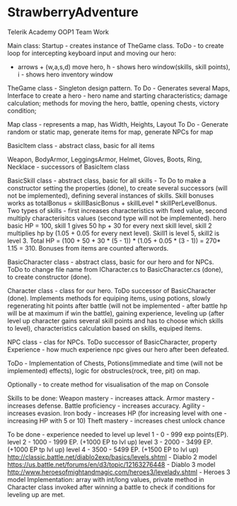 # StrawberryAdventure
Telerik Academy OOP1 Team Work

Main class: Startup - creates instance of TheGame class. ToDo - to create loop for intercepting keyboard input and moving our hero:
 - arrows + (w,a,s,d) move hero, h - shows hero window(skills, skill points), i - shows hero inventory window 

TheGame class - Singleton design pattern.
  To Do - Generates several Maps, Interface to create a hero - hero name and starting characteristics; damage calculation; methods for moving the hero, battle, opening chests, victory condition; 

Map class - represents a map, has Width, Heights, Layout
  To Do - Generate random or static map, generate items for map, generate NPCs for map

BasicItem class - abstract class, basic for all items

Weapon, BodyArmor, LeggingsArmor, Helmet, Gloves, Boots, Ring, Necklace - successors of BasicItem class

BasicSkill class - abstract class, basic for all skills - To Do to make a constructor setting the properties (done), to create several successors (will not be implemented), defining several instances of skills. Skill bonuses works as totalBonus = skillBasicBonus + skillLevel * skillPerLevelBonus. Two types of skills - first increases characteristics with fixed value, second multiply characterisitcs values (second type will not be implemented). hero basic HP = 100, skill 1 gives 50 hp + 30 for every next skill level, skill 2 multiplies hp by (1.05 + 0.05 for every next level). Skill1 is level 5, skill2 is level 3. Total HP = (100 + 50 + 30 * (5 - 1)) * (1.05 + 0.05 * (3 - 1)) = 270* 1.15 = 310. Bonuses from items are counted afterwords.

BasicCharacter class - abstract class, basic for our hero and for NPCs. ToDo to change file name from ICharacter.cs to BasicCharacter.cs (done), to create constructor (done).

Character class - class for our hero. ToDo successor of BasicCharacter (done). Implements methods for equiping items, using potions, slowly regenerating hit points after battle (will not be implemented - after battle hp will be at maximum if win the battle), gaining experience, leveling up (after level up character gains several skill points and has to choose which skills to level), characteristics calculation based on skills, equiped items.

NPC class - clas for NPCs. ToDo successor of BasicCharacter, property Experience - how much experience npc gives our hero after been defeated.

ToDo - Implementation of Chests, Potions(immediate and time (will not be implemented) effects), logic for obstrucles(rock, tree, pit) on map.

Optionally - to create method for visualisation of the map on Console

Skills to be done:
Weapon mastery - increases attack.
Armor mastery - increases defense.
Battle proficiency - increases accuracy.
Agility - increases evasion.
Iron body - increases HP (for increasing level with one - increasing HP with 5 or 10)
Theft mastery - increases chest unlock chance

To be done - experience needed to level up
level 1 - 0 - 999 exp points(EP). 
level 2 - 1000 - 1999 EP. (+1000 EP to lvl up)
level 3 - 2000 - 3499 EP. (+1000 EP tp lvl up)
level 4 - 3500 - 5499 EP. (+1500 EP to lvl up)
http://classic.battle.net/diablo2exp/basics/levels.shtml - Diablo 2 model
https://us.battle.net/forums/en/d3/topic/12163276448 - Diablo 3 model
http://www.heroesofmightandmagic.com/heroes3/leveladv.shtml - Heroes 3 model
Implementation: array with int/long values, private method in Character class invoked after winning a battle to check if conditions for leveling up are met.
